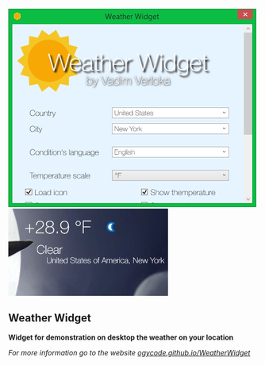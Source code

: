 ![Readme Photo](https://raw.githubusercontent.com/ogycode/WeatherWidget/master/merch/readme.png)![Readme Screen](https://raw.githubusercontent.com/ogycode/WeatherWidget/master/merch/readmeScreen.JPG)

## Weather Widget ##
**Widget for demonstration on desktop the weather on your location**

*For more information go to the website [ogycode.github.io/WeatherWidget](https://ogycode.github.io/WeatherWidget/)*
